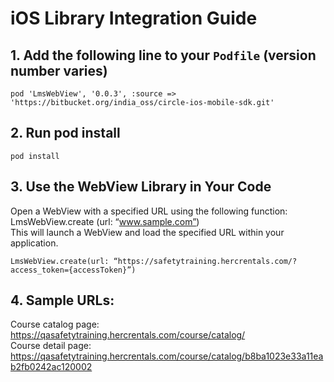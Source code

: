 # iOS Library Integration Guide

## **1. Add the following line to your `Podfile`** (version number varies)  
```
pod 'LmsWebView', '0.0.3', :source => 'https://bitbucket.org/india_oss/circle-ios-mobile-sdk.git'
```

## **2. Run pod install**   
```
pod install
```

## **3. Use the WebView Library in Your Code**  
Open a WebView with a specified URL using the following function:
LmsWebView.create (url: “www.sample.com”)  
This will launch a WebView and load the specified URL within your application.
```
LmsWebView.create(url: “https://safetytraining.hercrentals.com/?access_token={accessToken}”)
```

## **4. Sample URLs:**  
Course catalog page: https://qasafetytraining.hercrentals.com/course/catalog/  
Course detail page: https://qasafetytraining.hercrentals.com/course/catalog/b8ba1023e33a11eab2fb0242ac120002
